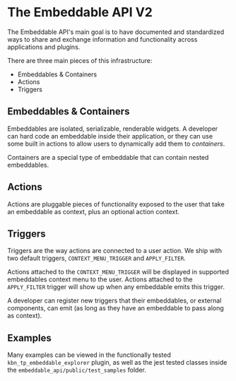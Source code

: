 # The Embeddable API V2

The Embeddable API's main goal is to have documented and standardized ways to share and exchange information and functionality across applications and plugins.

There are three main pieces of this infrastructure:
 - Embeddables & Containers
 - Actions
 - Triggers

## Embeddables & Containers

Embeddables are isolated, serializable, renderable widgets. A developer can hard code an embeddable inside their
application, or they can use some built in actions to allow users to dynamically add them to *containers*.

Containers are a special type of embeddable that can contain nested embeddables.

## Actions

Actions are pluggable pieces of functionality exposed to the user that take an embeddable as context, plus an optional action context.

## Triggers

Triggers are the way actions are connected to a user action. We ship with two default triggers, `CONTEXT_MENU_TRIGGER` and `APPLY_FILTER`.

Actions attached to the `CONTEXT_MENU_TRIGGER` will be displayed in supported embeddables context menu to the user. Actions attached to the `APPLY_FILTER` trigger will show up when any embeddable emits this trigger.

A developer can register new triggers that their embeddables, or external components, can emit (as long as they have an embeddable to pass along as context).

## Examples

Many examples can be viewed in the functionally tested `kbn_tp_embeddable_explorer` plugin, as well as the jest tested classes inside the `embeddable_api/public/test_samples` folder.